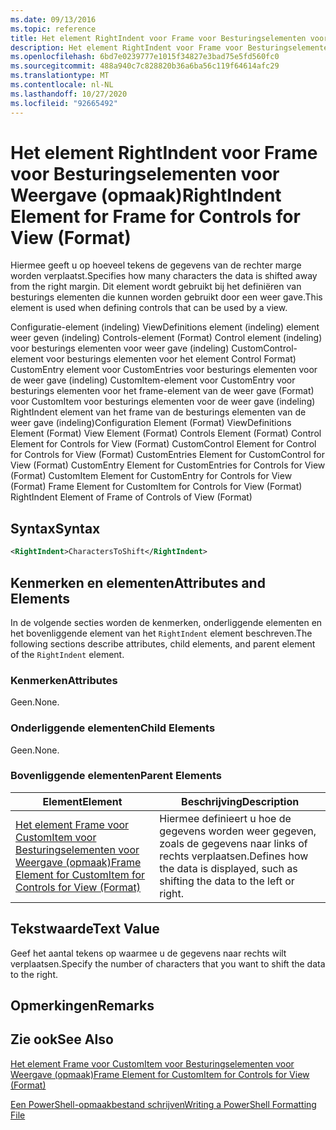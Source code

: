 ```yaml
---
ms.date: 09/13/2016
ms.topic: reference
title: Het element RightIndent voor Frame voor Besturingselementen voor Weergave (opmaak)
description: Het element RightIndent voor Frame voor Besturingselementen voor Weergave (opmaak)
ms.openlocfilehash: 6bd7e0239777e1015f34827e3bad75e5fd560fc0
ms.sourcegitcommit: 488a940c7c828820b36a6ba56c119f64614afc29
ms.translationtype: MT
ms.contentlocale: nl-NL
ms.lasthandoff: 10/27/2020
ms.locfileid: "92665492"
---
```

# <a name="rightindent-element-for-frame-for-controls-for-view-format"></a><span data-ttu-id="4b099-103">Het element RightIndent voor Frame voor Besturingselementen voor Weergave (opmaak)</span><span class="sxs-lookup"><span data-stu-id="4b099-103">RightIndent Element for Frame for Controls for View (Format)</span></span>

<span data-ttu-id="4b099-104">Hiermee geeft u op hoeveel tekens de gegevens van de rechter marge worden verplaatst.</span><span class="sxs-lookup"><span data-stu-id="4b099-104">Specifies how many characters the data is shifted away from the right margin.</span></span> <span data-ttu-id="4b099-105">Dit element wordt gebruikt bij het definiëren van besturings elementen die kunnen worden gebruikt door een weer gave.</span><span class="sxs-lookup"><span data-stu-id="4b099-105">This element is used when defining controls that can be used by a view.</span></span>

<span data-ttu-id="4b099-106">Configuratie-element (indeling) ViewDefinitions element (indeling) element weer geven (indeling) Controls-element (Format) Control element (indeling) voor besturings elementen voor weer gave (indeling) CustomControl-element voor besturings elementen voor het element Control Format) CustomEntry element voor CustomEntries voor besturings elementen voor de weer gave (indeling) CustomItem-element voor CustomEntry voor besturings elementen voor het frame-element van de weer gave (Format) voor CustomItem voor besturings elementen voor de weer gave (indeling) RightIndent element van het frame van de besturings elementen van de weer gave (indeling)</span><span class="sxs-lookup"><span data-stu-id="4b099-106">Configuration Element (Format) ViewDefinitions Element (Format) View Element (Format) Controls Element (Format) Control Element for Controls for View (Format) CustomControl Element for Control for Controls for View (Format) CustomEntries Element for CustomControl for View (Format) CustomEntry Element for CustomEntries for Controls for View (Format) CustomItem Element for CustomEntry for Controls for View (Format) Frame Element for CustomItem for Controls for View (Format) RightIndent Element of Frame of Controls of View (Format)</span></span>

## <a name="syntax"></a><span data-ttu-id="4b099-107">Syntax</span><span class="sxs-lookup"><span data-stu-id="4b099-107">Syntax</span></span>

```xml
<RightIndent>CharactersToShift</RightIndent>
```

## <a name="attributes-and-elements"></a><span data-ttu-id="4b099-108">Kenmerken en elementen</span><span class="sxs-lookup"><span data-stu-id="4b099-108">Attributes and Elements</span></span>

<span data-ttu-id="4b099-109">In de volgende secties worden de kenmerken, onderliggende elementen en het bovenliggende element van het `RightIndent` element beschreven.</span><span class="sxs-lookup"><span data-stu-id="4b099-109">The following sections describe attributes, child elements, and parent element of the `RightIndent` element.</span></span>

### <a name="attributes"></a><span data-ttu-id="4b099-110">Kenmerken</span><span class="sxs-lookup"><span data-stu-id="4b099-110">Attributes</span></span>

<span data-ttu-id="4b099-111">Geen.</span><span class="sxs-lookup"><span data-stu-id="4b099-111">None.</span></span>

### <a name="child-elements"></a><span data-ttu-id="4b099-112">Onderliggende elementen</span><span class="sxs-lookup"><span data-stu-id="4b099-112">Child Elements</span></span>

<span data-ttu-id="4b099-113">Geen.</span><span class="sxs-lookup"><span data-stu-id="4b099-113">None.</span></span>

### <a name="parent-elements"></a><span data-ttu-id="4b099-114">Bovenliggende elementen</span><span class="sxs-lookup"><span data-stu-id="4b099-114">Parent Elements</span></span>

|<span data-ttu-id="4b099-115">Element</span><span class="sxs-lookup"><span data-stu-id="4b099-115">Element</span></span>|<span data-ttu-id="4b099-116">Beschrijving</span><span class="sxs-lookup"><span data-stu-id="4b099-116">Description</span></span>|
|-------------|-----------------|
|[<span data-ttu-id="4b099-117">Het element Frame voor CustomItem voor Besturingselementen voor Weergave (opmaak)</span><span class="sxs-lookup"><span data-stu-id="4b099-117">Frame Element for CustomItem for Controls for View (Format)</span></span>](./frame-element-for-customitem-for-controls-for-view-format.md)|<span data-ttu-id="4b099-118">Hiermee definieert u hoe de gegevens worden weer gegeven, zoals de gegevens naar links of rechts verplaatsen.</span><span class="sxs-lookup"><span data-stu-id="4b099-118">Defines how the data is displayed, such as shifting the data to the left or right.</span></span>|

## <a name="text-value"></a><span data-ttu-id="4b099-119">Tekstwaarde</span><span class="sxs-lookup"><span data-stu-id="4b099-119">Text Value</span></span>

<span data-ttu-id="4b099-120">Geef het aantal tekens op waarmee u de gegevens naar rechts wilt verplaatsen.</span><span class="sxs-lookup"><span data-stu-id="4b099-120">Specify the number of characters that you want to shift the data to the right.</span></span>

## <a name="remarks"></a><span data-ttu-id="4b099-121">Opmerkingen</span><span class="sxs-lookup"><span data-stu-id="4b099-121">Remarks</span></span>

## <a name="see-also"></a><span data-ttu-id="4b099-122">Zie ook</span><span class="sxs-lookup"><span data-stu-id="4b099-122">See Also</span></span>

[<span data-ttu-id="4b099-123">Het element Frame voor CustomItem voor Besturingselementen voor Weergave (opmaak)</span><span class="sxs-lookup"><span data-stu-id="4b099-123">Frame Element for CustomItem for Controls for View (Format)</span></span>](./frame-element-for-customitem-for-controls-for-view-format.md)

[<span data-ttu-id="4b099-124">Een PowerShell-opmaakbestand schrijven</span><span class="sxs-lookup"><span data-stu-id="4b099-124">Writing a PowerShell Formatting File</span></span>](./writing-a-powershell-formatting-file.md)
